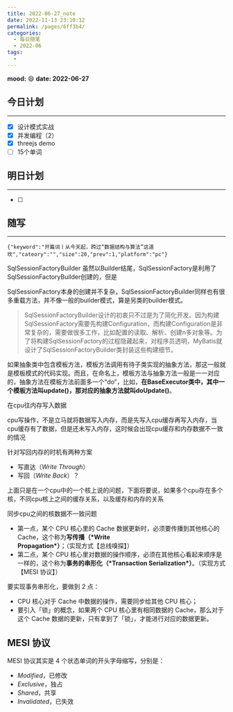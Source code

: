 ```yaml
---
title: 2022-06-27_note
date: 2022-11-13 23:10:12
permalink: /pages/6ff3b4/
categories:
  - 每日随笔
  - 2022-06
tags:
  - 
---
```

**mood:** :smile:  									**date: 2022-06-27**  
## 今日计划  
------
- [x]  设计模式实战
- [x] 并发编程（2）
- [x] threejs demo
- [ ]  15个单词
## 明日计划  
------
- [ ]  
## 随写 
------

```
{"keyword":"开篇词丨从今天起，跨过“数据结构与算法”这道坎","cateory":"","size":20,"prev":1,"platform":"pc"}
```

SqlSessionFactoryBuilder  虽然以Builder结尾，SqlSessionFactory是利用了SqlSessionFactoryBuilder创建的，但是

SqlSessionFactory本身的创建并不复杂，SqlSessionFactoryBuilder同样也有很多重载方法，并不像一般的builder模式，算是另类的builder模式。

> SqlSessionFactoryBuilder设计的初衷只不过是为了简化开发。因为构建SqlSessionFactory需要先构建Configuration，而构建Configuration是非常复杂的，需要做很多工作，比如配置的读取、解析、创建n多对象等。为了将构建SqlSessionFactory的过程隐藏起来，对程序员透明，MyBatis就设计了SqlSessionFactoryBuilder类封装这些构建细节。



如果抽象类中包含模板方法，模板方法调用有待子类实现的抽象方法，那这一般就是模板模式的代码实现。而且，在命名上，模板方法与抽象方法一般是一一对应的，抽象方法在模板方法前面多一个“do”，比如，**在BaseExecutor类中，其中一个模板方法叫update()，那对应的抽象方法就叫doUpdate()**。



在cpu往内存写入数据

cpu写操作，不是立马就将数据写入内存，而是先写入cpu缓存再写入内存，当cpu缓存有了数据，但是还未写入内存，这时候会出现cpu缓存和内存数据不一致的情况

针对写回内存的时机有两种方案

- 写直达（*Write Through*）
- 写回（*Write Back*）？

上面只是在一个cpu中的一个核上说的问题，下面将要说，如果多个cpu存在多个核，不同cpu核上之间的缓存关系，以及缓存和内存的关系

同步cpu之间的核数据不一致问题

- 第一点，某个 CPU 核心里的 Cache 数据更新时，必须要传播到其他核心的 Cache，这个称为**写传播（\*Write Propagation\*）**；（实现方式【总线嗅探】）
- 第二点，某个 CPU 核心里对数据的操作顺序，必须在其他核心看起来顺序是一样的，这个称为**事务的串形化（\*Transaction Serialization\*）**。（实现方式【MESI 协议】）

要实现事务串形化，要做到 2 点：

- CPU 核心对于 Cache 中数据的操作，需要同步给其他 CPU 核心；
- 要引入「锁」的概念，如果两个 CPU 核心里有相同数据的 Cache，那么对于这个 Cache 数据的更新，只有拿到了「锁」，才能进行对应的数据更新。



## MESI 协议

MESI 协议其实是 4 个状态单词的开头字母缩写，分别是：

- *Modified*，已修改
- *Exclusive*，独占
- *Shared*，共享
- *Invalidated*，已失效

